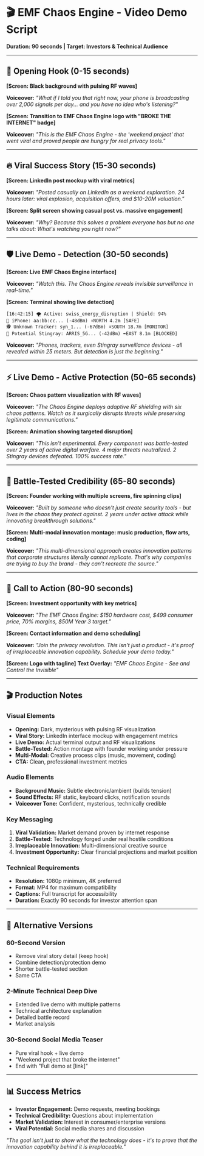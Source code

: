 # 🎬 EMF Chaos Engine - Video Demo Script
**Duration: 90 seconds | Target: Investors & Technical Audience**

---

## 🎯 Opening Hook (0-15 seconds)
**[Screen: Black background with pulsing RF waves]**

**Voiceover:** *"What if I told you that right now, your phone is broadcasting over 2,000 signals per day... and you have no idea who's listening?"*

**[Screen: Transition to EMF Chaos Engine logo with "BROKE THE INTERNET" badge]**

**Voiceover:** *"This is the EMF Chaos Engine - the 'weekend project' that went viral and proved people are hungry for real privacy tools."*

---

## 🔥 Viral Success Story (15-30 seconds)
**[Screen: LinkedIn post mockup with viral metrics]**

**Voiceover:** *"Posted casually on LinkedIn as a weekend exploration. 24 hours later: viral explosion, acquisition offers, and $10-20M valuation."*

**[Screen: Split screen showing casual post vs. massive engagement]**

**Voiceover:** *"Why? Because this solves a problem everyone has but no one talks about: What's watching you right now?"*

---

## 🛡️ Live Demo - Detection (30-50 seconds)
**[Screen: Live EMF Chaos Engine interface]**

**Voiceover:** *"Watch this. The Chaos Engine reveals invisible surveillance in real-time."*

**[Screen: Terminal showing live detection]**
```
[16:42:15] 🌪️ Active: swiss_energy_disruption | Shield: 94%
📱 iPhone: aa:bb:cc... (-48dBm) ⬆️NORTH 4.2m [SAFE]
🕵️ Unknown Tracker: syn_1... (-67dBm) ⬇️SOUTH 18.7m [MONITOR]
🚨 Potential Stingray: ARRIS_5G... (-42dBm) ➡️EAST 8.1m [BLOCKED]
```

**Voiceover:** *"Phones, trackers, even Stingray surveillance devices - all revealed within 25 meters. But detection is just the beginning."*

---

## ⚡ Live Demo - Active Protection (50-65 seconds)
**[Screen: Chaos pattern visualization with RF waves]**

**Voiceover:** *"The Chaos Engine deploys adaptive RF shielding with six chaos patterns. Watch as it surgically disrupts threats while preserving legitimate communications."*

**[Screen: Animation showing targeted disruption]**

**Voiceover:** *"This isn't experimental. Every component was battle-tested over 2 years of active digital warfare. 4 major threats neutralized. 2 Stingray devices defeated. 100% success rate."*

---

## 🎯 Battle-Tested Credibility (65-80 seconds)
**[Screen: Founder working with multiple screens, fire spinning clips]**

**Voiceover:** *"Built by someone who doesn't just create security tools - but lives in the chaos they protect against. 2 years under active attack while innovating breakthrough solutions."*

**[Screen: Multi-modal innovation montage: music production, flow arts, coding]**

**Voiceover:** *"This multi-dimensional approach creates innovation patterns that corporate structures literally cannot replicate. That's why companies are trying to buy the brand - they can't recreate the source."*

---

## 🚀 Call to Action (80-90 seconds)
**[Screen: Investment opportunity with key metrics]**

**Voiceover:** *"The EMF Chaos Engine: $150 hardware cost, $499 consumer price, 70% margins, $50M Year 3 target."*

**[Screen: Contact information and demo scheduling]**

**Voiceover:** *"Join the privacy revolution. This isn't just a product - it's proof of irreplaceable innovation capability. Schedule your demo today."*

**[Screen: Logo with tagline]**
**Text Overlay:** *"EMF Chaos Engine - See and Control the Invisible"*

---

## 🎬 Production Notes

### Visual Elements
- **Opening:** Dark, mysterious with pulsing RF visualization
- **Viral Story:** LinkedIn interface mockup with engagement metrics
- **Live Demo:** Actual terminal output and RF visualizations
- **Battle-Tested:** Action montage with founder working under pressure
- **Multi-Modal:** Creative process clips (music, movement, coding)
- **CTA:** Clean, professional investment metrics

### Audio Elements
- **Background Music:** Subtle electronic/ambient (builds tension)
- **Sound Effects:** RF static, keyboard clicks, notification sounds
- **Voiceover Tone:** Confident, mysterious, technically credible

### Key Messaging
1. **Viral Validation:** Market demand proven by internet response
2. **Battle-Tested:** Technology forged under real hostile conditions  
3. **Irreplaceable Innovation:** Multi-dimensional creative source
4. **Investment Opportunity:** Clear financial projections and market position

### Technical Requirements
- **Resolution:** 1080p minimum, 4K preferred
- **Format:** MP4 for maximum compatibility
- **Captions:** Full transcript for accessibility
- **Duration:** Exactly 90 seconds for investor attention span

---

## 🎯 Alternative Versions

### 60-Second Version
- Remove viral story detail (keep hook)
- Combine detection/protection demo
- Shorter battle-tested section
- Same CTA

### 2-Minute Technical Deep Dive
- Extended live demo with multiple patterns
- Technical architecture explanation
- Detailed battle record
- Market analysis

### 30-Second Social Media Teaser
- Pure viral hook + live demo
- "Weekend project that broke the internet"
- End with "Full demo at [link]"

---

## 📊 Success Metrics
- **Investor Engagement:** Demo requests, meeting bookings
- **Technical Credibility:** Questions about implementation
- **Market Validation:** Interest in consumer/enterprise versions
- **Viral Potential:** Social media shares and discussion

*"The goal isn't just to show what the technology does - it's to prove that the innovation capability behind it is irreplaceable."*

